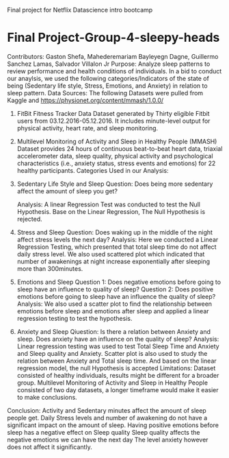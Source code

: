 Final project for Netflix Datascience intro bootcamp
# Final Project-Group-4-sleepy-heads
Contributors: Gaston Shefa, Mahederemariam Bayleyegn Dagne, Guillermo Sanchez Lamas, Salvador Villalon Jr
Purpose: 
Analyze sleep patterns to review performance and health conditions of individuals. In a bid to conduct our anaylsis, we used the following categories/Indicators of the state of being (Sedentary life style, Stress, Emotions, and Anxiety) in relation to sleep pattern. 
Data Sources: 
The following Datasets were pulled from Kaggle and https://physionet.org/content/mmash/1.0.0/ 
1. FitBit Fitness Tracker Data
Dataset generated by Thirty eligible Fitbit users from 03.12.2016-05.12.2016. It includes minute-level output for physical activity, heart rate, and sleep monitoring.
2. Multilevel Monitoring of Activity and Sleep in Healthy People (MMASH)
Dataset provides 24 hours of continuous beat-to-beat heart data, triaxial accelerometer data, sleep quality, physical activity and psychological characteristics (i.e., anxiety status, stress events and emotions) for 22 healthy participants.
Categories Used in our Analysis:
1. Sedentary Life Style and Sleep 
        Question: Does being more sedentary affect the amount of sleep you get?

    Analysis: 
        A linear Regression Test was conducted to test the Null Hypothesis. Base on the Linear Regression, The Null Hypothesis is rejected. 
2. Stress and Sleep
        Question: Does waking up in the middle of the night affect stress levels the next day?
    Analysis: 
        Here we conducted a Linear Regression Testing, which presented that total sleep time do not affect daily stress level. 
        We also used scattered plot which indicated that number of awakenings at night increase exponentially after sleeping more than 300minutes. 
3. Emotions and Sleep 
        Question 1: Does negative emotions before going to sleep have an influence to quality of sleep?
        Question 2: Does positive emotions before going to sleep have an influence the quality of sleep?
    Analysis: 
        We also used a scatter plot to find the relationship between emotions before sleep and emotions after sleep and applied a linear regression testing to test the hypothesis. 

4. Anxiety and Sleep 
        Qiuestion: Is there a relation between Anxiety and sleep. Does anxiety have an influence on the quality of sleep? 
    Analysis: 
        Linear regression testing was used to test Total Sleep Time and Anxiety and Sleep quality and Anxiety. Scatter plot is also used to study the relation between Anxiety and Total sleep time. And based on the linear regression model, the null Hypothesis is accepted
Limitations: 
        Dataset consisted of healthy individuals, results might be different  for a broader group.
        Multilevel Monitoring of Activity and Sleep in Healthy People consisted of two day datasets, a longer timeframe would make it easier to make conclusions.

Conclusion: 
        Activity and Sedentary minutes affect the amount of sleep people get.
        Daily Stress levels and number of awakening do not have a significant impact on the amount of sleep.
        Having positive emotions before sleep has a negative effect on Sleep quality
        Sleep quality affects the negative emotions we can have the next day
        The level anxiety however does not affect it significantly.




